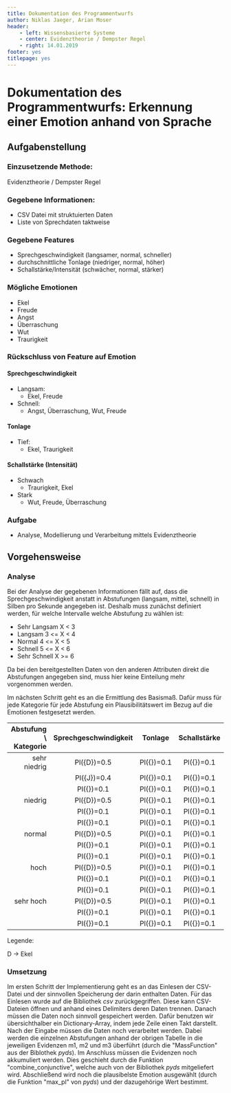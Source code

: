 ```yaml
---
title: Dokumentation des Programmentwurfs
author: Niklas Jaeger, Arian Moser
header:
    - left: Wissensbasierte Systeme
    - center: Evidenztheorie / Dempster Regel
    - right: 14.01.2019
footer: yes
titlepage: yes
---
```


# Dokumentation des Programmentwurfs: Erkennung einer Emotion anhand von Sprache

## Aufgabenstellung

### Einzusetzende Methode: 
Evidenztheorie / Dempster Regel

### Gegebene Informationen: 
- CSV Datei mit struktuierten Daten
- Liste von Sprechdaten taktweise

### Gegebene Features
- Sprechgeschwindigkeit (langsamer, normal, schneller)
- durchschnittliche Tonlage (niedriger, normal, höher)
- Schallstärke/Intensität (schwächer, normal, stärker)

### Mögliche Emotionen
- Ekel
- Freude
- Angst 
- Überraschung
- Wut
- Traurigkeit

### Rückschluss von Feature auf Emotion
#### Sprechgeschwindigkeit
- Langsam:
    - Ekel, Freude
- Schnell:
    - Angst, Überraschung, Wut, Freude
#### Tonlage
- Tief:
    - Ekel, Traurigkeit
#### Schallstärke (Intensität)
- Schwach
    - Traurigkeit, Ekel
- Stark
    - Wut, Freude, Überraschung

### Aufgabe 
- Analyse, Modellierung und Verarbeitung mittels Evidenztheorie

## Vorgehensweise

### Analyse

Bei der Analyse der gegebenen Informationen fällt auf, dass die
Sprechgeschwindigkeit anstatt in Abstufungen (langsam, mittel, schnell) in
Silben pro Sekunde angegeben ist. Deshalb muss zunächst definiert werden, für
welche Intervalle welche Abstufung zu wählen ist:

- Sehr Langsam  X < 3 
- Langsam       3 <= X < 4
- Normal        4 <= X < 5
- Schnell       5 <= X < 6
- Sehr Schnell  X >= 6

Da bei den bereitgestellten Daten von den anderen Attributen direkt die
Abstufungen angegeben sind, muss hier keine Einteilung mehr vorgenommen werden.

Im nächsten Schritt geht es an die Ermittlung des Basismaß. Dafür muss für jede
Kategorie für jede Abstufung ein Plausibilitätswert im Bezug auf die Emotionen
festgesetzt werden.

| Abstufung \ Kategorie | Sprechgeschwindigkeit | Tonlage      | Schallstärke |
| ---------------------:|:---------------------:|:------------:|:------------:|
| sehr niedrig          | Pl({D})=0.5           | Pl({})=0.1   | Pl({})=0.1   |
|                       | Pl({J})=0.4           | Pl({})=0.1   | Pl({})=0.1   |
|                       | Pl({})=0.1            | Pl({})=0.1   | Pl({})=0.1   |
| niedrig               | Pl({D})=0.5           | Pl({})=0.1   | Pl({})=0.1   |
|                       | Pl({})=0.1            | Pl({})=0.1   | Pl({})=0.1   |
|                       | Pl({})=0.1            | Pl({})=0.1   | Pl({})=0.1   |
| normal                | Pl({D})=0.5           | Pl({})=0.1   | Pl({})=0.1   |
|                       | Pl({})=0.1            | Pl({})=0.1   | Pl({})=0.1   |
|                       | Pl({})=0.1            | Pl({})=0.1   | Pl({})=0.1   |
| hoch                  | Pl({D})=0.5           | Pl({})=0.1   | Pl({})=0.1   |
|                       | Pl({})=0.1            | Pl({})=0.1   | Pl({})=0.1   |
|                       | Pl({})=0.1            | Pl({})=0.1   | Pl({})=0.1   |
| sehr hoch             | Pl({D})=0.5           | Pl({})=0.1   | Pl({})=0.1   |
|                       | Pl({})=0.1            | Pl({})=0.1   | Pl({})=0.1   |
|                       | Pl({})=0.1            | Pl({})=0.1   | Pl({})=0.1   |

Legende:

D -> Ekel


### Umsetzung

Im ersten Schritt der Implementierung geht es an das Einlesen der CSV-Datei und
der sinnvollen Speicherung der darin enthalten Daten. Für das Einlesen wurde
auf die Bibliothek *csv* zurückgegriffen. Diese kann CSV-Dateien öffnen und
anhand eines Delimiters deren Daten trennen. Danach müssen die Daten noch
sinnvoll gespeichert werden. Dafür benutzen wir übersichthalber ein
Dictionary-Array, indem jede Zeile einen Takt darstellt. Nach der Eingabe
müssen die Daten noch verarbeitet werden. Dabei werden die einzelnen
Abstufungen anhand der obrigen Tabelle in die jeweiligen Evidenzen m1, m2 und
m3 überführt (durch die "MassFunction" aus der Biblothek *pyds*). Im Anschluss
müssen die Evidenzen noch akkumuliert werden. Dies geschieht durch die Funktion
"combine\_conjunctive", welche auch von der Bibliothek *pyds* mitgeliefert
wird. Abschließend wird noch die plausibelste Emotion ausgewählt (durch die
Funktion "max\_pl" von *pyds*) und der dazugehörige Wert bestimmt.







